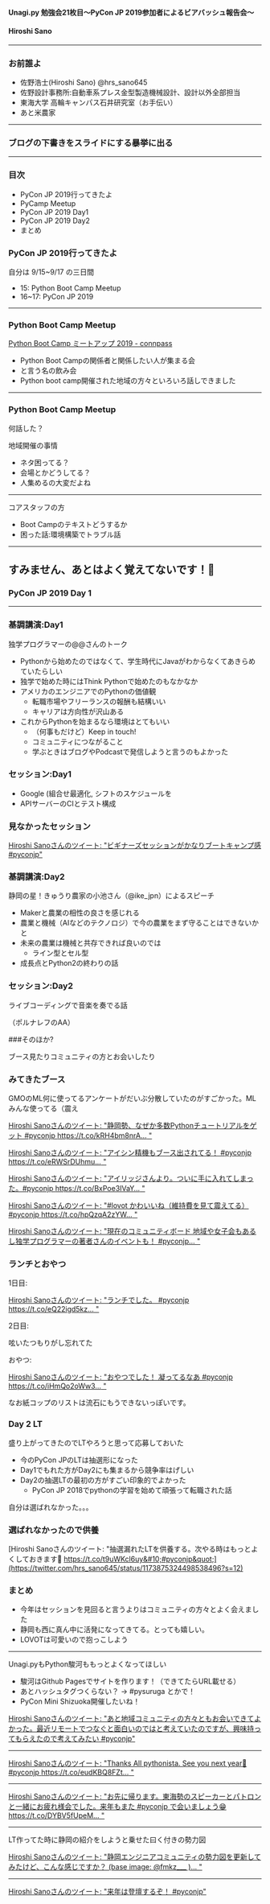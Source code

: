 #### Unagi.py 勉強会21枚目～PyCon JP 2019参加者によるビアバッシュ報告会～

#### Hiroshi Sano

---

### お前誰よ

- 佐野浩士(Hiroshi Sano) @hrs_sano645
- 佐野設計事務所:自動車系プレス金型製造機械設計、設計以外全部担当
- 東海大学 高輪キャンパス石井研究室（お手伝い）
- あと米農家

---

### ブログの下書きをスライドにする暴挙に出る

---

### 目次

- PyCon JP 2019行ってきたよ
- PyCamp Meetup
- PyCon JP 2019 Day1
- PyCon JP 2019 Day2
- まとめ

### PyCon JP 2019行ってきたよ

自分は 9/15~9/17 の三日間

- 15: Python Boot Camp Meetup
- 16~17: PyCon JP 2019

---

### Python Boot Camp Meetup

[Python Boot Camp ミートアップ 2019 - connpass](https://pyconjp.connpass.com/event/138524/)

- Python Boot Campの関係者と関係したい人が集まる会
- と言う名の飲み会
- Python boot camp開催された地域の方々といろいろ話しできました

---

### Python Boot Camp Meetup

何話した？

地域開催の事情
- ネタ困ってる？
- 会場とかどうしてる？
- 人集めるの大変だよね

---

コアスタッフの方
- Boot Campのテキストどうするか
- 困った話:環境構築でトラブル話

---

すみません、あとはよく覚えてないです！🤪
---

### PyCon JP 2019 Day 1

---

### 基調講演:Day1

独学プログラマーの@@さんのトーク

- Pythonから始めたのではなくて、学生時代にJavaがわからなくてあきらめていたらしい
- 独学で始めた時にはThink Pythonで始めたのもなかなか
- アメリカのエンジニアでのPythonの価値観
  - 転職市場やフリーランスの報酬も結構いい
  - キャリアは方向性が沢山ある
- これからPythonを始まるなら環境はとてもいい
  - （何事もだけど）Keep in touch!
  - コミュニティにつながること
  - 学ぶときはブログやPodcastで発信しようと言うのもよかった
  
### セッション:Day1
- Google (組合せ最適化, シフトのスケジュールを
- APIサーバーのCIとテスト構成

### 見なかったセッション

[Hiroshi Sanoさんのツイート: &quot;ビギナーズセッションがかなりブートキャンプ感 #pyconjp&quot;](https://twitter.com/hrs_sano645/status/1173424636975099904?s=12)


### 基調講演:Day2

静岡の星！きゅうり農家の小池さん（@ike_jpn）によるスピーチ


- Makerと農業の相性の良さを感じれる
- 農業と機械（AIなどのテクノロジ）で今の農業をまず守ることはできないかと
- 未来の農業は機械と共存できれば良いのでは
  - ライン型とセル型
- 成長点とPython2の終わりの話

### セッション:Day2

ライブコーディングで音楽を奏でる話

（ポルナレフのAA）

###そのほか?

ブース見たりコミュニティの方とお会いしたり

### みてきたブース

GMOのML何に使ってるアンケートがだいぶ分散していたのがすごかった。MLみんな使ってる（震え

[Hiroshi Sanoさんのツイート: &quot;静岡勢、なぜか多数Pythonチュートリアルをゲット #pyconjp https://t.co/kRH4bm8nrA… &quot;](https://twitter.com/hrs_sano645/status/1173426178369163264?s=12)

[Hiroshi Sanoさんのツイート: &quot;アイシン精機もブース出されてる！ #pyconjp https://t.co/eRWSrDUhmu… &quot;](https://twitter.com/hrs_sano645/status/1173399669000626176?s=12)

[Hiroshi Sanoさんのツイート: &quot;アイリッジさんより。ついに手に入れてしまった。#pyconjp https://t.co/BxPoe3IVaY… &quot;](https://twitter.com/hrs_sano645/status/1173485336409849856?s=12)

[Hiroshi Sanoさんのツイート: &quot;#lovot かわいいね（維持費を見て震えてる） #pyconjp https://t.co/hpQzqA2zYW… &quot;](https://twitter.com/hrs_sano645/status/1173866562027163648?s=12)

[Hiroshi Sanoさんのツイート: &quot;現在のコミュニティボード 地域や女子会もあるし独学プログラマーの著者さんのイベントも！ #pyconjp… &quot;](https://twitter.com/hrs_sano645/status/1173826034396852225?s=12)

### ランチとおやつ

1日目:

[Hiroshi Sanoさんのツイート: &quot;ランチでした。 #pyconjp https://t.co/eQ22igd5kz… &quot;](https://twitter.com/hrs_sano645/status/1173447556606676992?s=12)

2日目:

呟いたつもりがし忘れてた

おやつ:

[Hiroshi Sanoさんのツイート: &quot;おやつでした！ 凝ってるなあ #pyconjp https://t.co/iHmQo2oWw3… &quot;](https://twitter.com/hrs_sano645/status/1173491493467828225?s=12)

なお紙コップのリストは流石にもうできないっぽいです。

### Day 2 LT

盛り上がってきたのでLTやろうと思って応募しておいた

- 今のPyCon JPのLTは抽選形になった
- Day1でもれた方がDay2にも集まるから競争率はげしい
- Day2の抽選LTの最初の方がすごい印象的でよかった
  - PyCon JP 2018でpythonの学習を始めて頑張って転職された話
  

自分は選ばれなかった。。。

### 選ばれなかったので供養

[Hiroshi Sanoさんのツイート: &quot;抽選漏れたLTを供養する。次やる時はもっとよくしておきます😤 &#10;https://t.co/t9uWKcl6uy&#10;#pyconjp&quot;](https://twitter.com/hrs_sano645/status/1173875324498538496?s=12)

### まとめ

- 今年はセッションを見回ると言うよりはコミュニティの方々とよく会えました
- 静岡も西に真ん中に活発になってきてる。とっても嬉しい。
- LOVOTは可愛いので抱っこしよう

---

Unagi.pyもPython駿河ももっとよくなってほしい
- 駿河はGithub Pagesでサイトを作ります！（できてたらURL載せる）
- あとハッシュタグつくらない？ -> #pysuruga とかで！
- PyCon Mini Shizuoka開催したいね！

[Hiroshi Sanoさんのツイート: &quot;あと地域コミュニティの方々ともお会いできてよかった。最近リモートでつなぐと面白いのではと考えていたのですが、興味持ってもらえたので考えてみたい #pyconjp&quot;](https://twitter.com/hrs_sano645/status/1173558743302193152?s=12)

---

[Hiroshi Sanoさんのツイート: &quot;Thanks All pythonista. See you next year🙋 #pyconjp https://t.co/eudKBQ8FZt… &quot;](https://twitter.com/hrs_sano645/status/1173899364756049920?s=12)

---

[Hiroshi Sanoさんのツイート: &quot;お先に帰ります。東海勢のスピーカーとパトロンと一緒にお疲れ様会でした。来年もまた #pyconjp で会いましょう😁 https://t.co/DYBV5fUpeM… &quot;](https://twitter.com/hrs_sano645/status/1173925824631902209?s=12)

---

LT作ってた時に静岡の紹介をしようと乗せた曰く付きの勢力図

[Hiroshi Sanoさんのツイート: &quot;静岡エンジニアコミュニティの勢力図を更新してみたけど、こんな感じですか？ (base image: @fmkz___ )… &quot;](https://twitter.com/hrs_sano645/status/1173854006092845056?s=12)

---

[Hiroshi Sanoさんのツイート: &quot;来年は登壇するぞ！ #pyconjp&quot;](https://twitter.com/hrs_sano645/status/1173881384831569921?s=12)